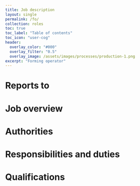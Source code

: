 ```yaml
---
title: Job description
layout: single
permalink: /fo/
collection: roles
toc: true
toc_label: "Table of contents"
toc_icon: "user-cog"
header:
  overlay_color: "#000"
  overlay_filter: "0.5"
  overlay_image: /assets/images/processes/production-1.png
excerpt: "Forming operator"
---
```

# Reports to

# Job overview

# Authorities

# Responsibilities and duties

# Qualifications
